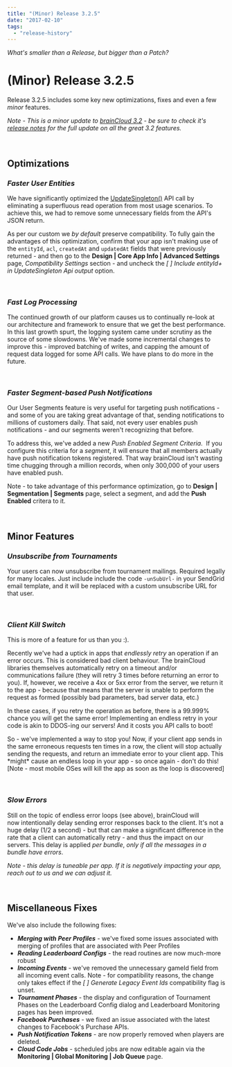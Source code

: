 ```yaml
---
title: "(Minor) Release 3.2.5"
date: "2017-02-10"
tags: 
  - "release-history"
---
```


_What's smaller than a Release, but bigger than a Patch?_

# (Minor) Release 3.2.5

Release 3.2.5 includes some key new optimizations, fixes and even a few _minor_ features.

_Note - This is a minor update to [brainCloud 3.2](/release/2017/01/25/release-3-2-0/) - be sure to check it's [release notes](/release/2017/01/25/release-3-2-0/) for the full update on all the great 3.2 features._

 

## Optimizations

### _Faster User Entities_

We have significantly optimized the [UpdateSingleton()](/api/capi/entity/updatesingleton) API call by eliminating a superfluous read operation from most usage scenarios. To achieve this, we had to remove some unnecessary fields from the API's JSON return.

As per our custom we _by default_ preserve compatibility. To fully gain the advantages of this optimization, confirm that your app isn't making use of the `entityId`, `acl`, `createdAt` and `updatedAt` fields that were previously returned - and then go to the **Design | Core App Info | Advanced Settings** page, _Compatibility Settings_ section - and uncheck the _[ ] Include entityId+ in UpdateSingleton Api output_ option.

 

### _**Fast Log Processing**_

The continued growth of our platform causes us to continually re-look at our architecture and framework to ensure that we get the best performance. In this last growth spurt, the logging system came under scrutiny as the source of some slowdowns. We've made some incremental changes to improve this - improved batching of writes, and capping the amount of request data logged for some API calls. We have plans to do more in the future.

 

### **_Faster Segment-based Push Notifications_**

Our User Segments feature is very useful for targeting push notifications - and some of you are taking great advantage of that, sending notifications to millions of customers daily. That said, not every user enables push notifications - and our segments weren't recognizing that before.

To address this, we've added a new _Push Enabled_ _Segment Criteria_.  If you configure this criteria for a _segment_, it will ensure that all members actually have push notification tokens registered. That way brainCloud isn't wasting time chugging through a million records, when only 300,000 of your users have enabled push.

Note - to take advantage of this performance optimization, go to **Design | Segmentation | Segments** page, select a segment, and add the **Push Enabled** critera to it.

 

## Minor Features

### _**Unsubscribe from Tournaments**_

Your users can now unsubscribe from tournament mailings. Required legally for many locales. Just include include the code `-unSubUrl-` in your SendGrid email template, and it will be replaced with a custom unsubscribe URL for that user.

 

### _**Client Kill Switch**_

This is more of a feature for us than you :).

Recently we've had a uptick in apps that _endlessly retry_ an operation if an error occurs. This is considered bad client behaviour. The brainCloud libraries themselves automatically retry on a timeout and/or communications failure (they will retry 3 times before returning an error to you). If, however, we receive a 4xx or 5xx error from the server, we return it to the app - because that means that the server is unable to perform the request as formed (possibly bad parameters, bad server data, etc.)

In these cases, if you retry the operation as before, there is a 99.999% chance you will get the same error! Implementing an endless retry in your code is akin to DDOS-ing our servers! And it costs you API calls to boot!

So - we've implemented a way to stop you! Now, if your client app sends in the same erroneous requests ten times in a row, the client will stop actually sending the requests, and return an immediate error to your client app. This \*might\* cause an endless loop in your app - so once again - don't do this! [Note - most mobile OSes will kill the app as soon as the loop is discovered]

 

### _**Slow Errors**_

Still on the topic of endless error loops (see above), brainCloud will now intentionally delay sending error responses back to the client. It's not a huge delay (1/2 a second) - but that can make a significant difference in the rate that a client can automatically retry - and thus the impact on our servers. This delay is applied _per bundle_, _only if all the messages in a bundle have errors_.

_Note - this delay is tuneable per app. If it is negatively impacting your app, reach out to us and we can adjust it._

 

## Miscellaneous Fixes

We've also include the following fixes:

- _**Merging with Peer Profiles**_ - we've fixed some issues associated with merging of profiles that are associated with Peer Profiles
- _**Reading Leaderboard Configs**_ - the read routines are now much-more robust
- _**Incoming Events**_ - we've removed the unnecessary gameId field from all incoming event calls. Note - for compatibility reasons, the change only takes effect if the _[ ] Generate Legacy Event Ids_ compatibility flag is unset.
- _**Tournament Phases**_ - the display and configuration of Tournament Phases on the Leaderboard Config dialog and Leaderboard Monitoring pages has been improved.
- _**Facebook Purchases**_ - we fixed an issue associated with the latest changes to Facebook's Purchase APIs.
- _**Push Notification Tokens**_ - are now properly removed when players are deleted.
- _**Cloud Code Jobs**_ - scheduled jobs are now editable again via the **Monitoring | Global Monitoring | Job Queue** page.
